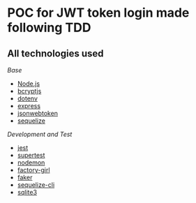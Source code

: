 # POC for JWT token login made following TDD

## All technologies used
*Base*
* [Node.js](https://nodejs.org/)
* [bcryptjs](https://www.npmjs.com/package/bcrypt)
* [dotenv](https://www.npmjs.com/package/dotenv)
* [express](https://www.npmjs.com/package/express)
* [jsonwebtoken](https://www.npmjs.com/package/jsonwebtoken)
* [sequelize](https://www.npmjs.com/package/sequelize)

*Development and Test*
* [jest](https://www.npmjs.com/package/jest)
* [supertest](https://www.npmjs.com/package/supertest)
* [nodemon](https://www.npmjs.com/package/nodemon)
* [factory-girl](https://www.npmjs.com/package/factory-girl)
* [faker](https://www.npmjs.com/package/faker)
* [sequelize-cli](https://www.npmjs.com/package/sequelize-cli)
* [sqlite3](https://www.npmjs.com/package/sqlite3)